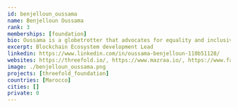 ```yaml
---
id: benjelloun_oussama
name: Benjelloun Oussama
rank: 3
memberships: [foundation]
bio: Oussama is a globetrotter that advocates for equality and inclusive communities around the world. He is an early cryptocurrency activist who has lead teams at startups in Silicon Valley, China, and Singapore, with a mission to make the world a happier place one smile at a time.
excerpt: Blockchain Ecosystem development Lead
linkedin: https://www.linkedin.com/in/oussama-benjelloun-110b51128/
websites: https://threefold.io/, https://www.mazraa.io/, https://www.fair-swap.org
image: ./benjelloun_oussama.png
projects: [threefold_foundation]
countries: [Marocco]
cities: []
private: 0
---
```

